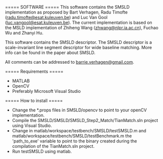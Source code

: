 ===== SOFTWARE =====
This software contains the SMSLD implementation as proposed by 
Bart Verhagen, Radu Timofte (radu.timofte@esat.kuleuven.be) and 
Luc Van Gool (luc.vangool@esat.kuleuven.be). The current implementation
is based on the MSLD implementation of Zhiheng Wang (zhwang@nlpr.ia.ac.cn), 
Fuchao Wu and Zhanyi Hu.

This software contains the SMSLD descriptor. The SMSLD descriptor is a scale-invariant 
line segment descriptor for wide baseline matching. More info can be found in the paper
about SMSLD.

All comments can be addressed to barrie.verhagen@gmail.com.

===== Requirements =====
 - MATLAB
 - OpenCV
 - Preferably Microsoft Visual Studio

===== How to install =====
 - Change the *.props files in SMSLD/opencv to point to your openCV implementation.
 - Compile the SMSLD/SMSLD/SMSLD_Step2_Match/TianMatch.sln project using Visual Studio.
 - Change in matlab/workspace/testbench/SMSLD/testSMSLD.m and 
	matlab/workspace/testbench/SMSLD/testBenchmark.m the 'path_to_exe' variable to
	point to the binary created during the compilation of the TianMatch.sln project.
 - Run testSMSLD using matlab.